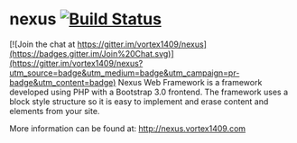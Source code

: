 # nexus [![Build Status](https://travis-ci.org/vortex1409/nexus.svg?branch=master)](https://travis-ci.org/vortex1409/nexus)

[![Join the chat at https://gitter.im/vortex1409/nexus](https://badges.gitter.im/Join%20Chat.svg)](https://gitter.im/vortex1409/nexus?utm_source=badge&utm_medium=badge&utm_campaign=pr-badge&utm_content=badge)
Nexus Web Framework is a framework developed using PHP with a Bootstrap 3.0 frontend. The framework uses a block style structure so it is easy to implement and erase content and elements from your site.

More information can be found at: http://nexus.vortex1409.com
